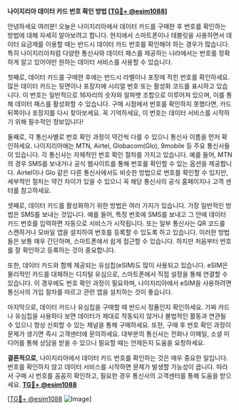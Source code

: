**나이지리아 데이터 카드 번호 확인 방법 [[TG💪+ @esim1088](https://t.me/s/esim1088)]**

안녕하세요 여러분! 오늘은 나이지리아에서 데이터 카드를 구매한 후 번호를 확인하는 방법에 대해 자세히 알아보려고 합니다. 현지에서 스마트폰이나 태블릿을 사용하면서 데이터 요금제를 이용할 때는 반드시 데이터 카드 번호를 확인해야 하는 경우가 많습니다. 특히 나이지리아처럼 다양한 통신사와 데이터 패스를 제공하는 나라에서는 번호를 정확하게 알고 있어야만 원하는 데이터 서비스를 사용할 수 있습니다.

첫째로, 데이터 카드를 구매한 후에는 반드시 라벨이나 포장에 적힌 번호를 확인하세요. 많은 데이터 카드는 뒷면이나 포장지에 시리얼 번호 또는 활성화 코드를 표시하고 있습니다. 이 번호는 일반적으로 16자리의 숫자와 알파벳 조합으로 이루어져 있으며, 이를 통해 데이터 패스를 활성화할 수 있습니다. 구매 시점에서 번호를 확인하지 못했다면, 카드 뒤쪽이나 포장지를 다시 찾아보세요. 꼭 기억하세요, 이 번호는 데이터 서비스를 시작하기 위해 필수적인 정보입니다!

둘째로, 각 통신사별로 번호 확인 과정이 약간씩 다를 수 있으니 통신사 이름을 먼저 확인하세요. 나이지리아에는 MTN, Airtel, Globacom(Glo), 9mobile 등 주요 통신사들이 있습니다. 각 통신사는 자체적인 번호 확인 절차를 가지고 있습니다. 예를 들어, MTN의 경우 SMS를 보내거나 공식 웹사이트를 통해 번호를 확인할 수 있는 옵션을 제공합니다. Airtel이나 Glo 같은 다른 통신사에서도 비슷한 방법으로 번호를 확인할 수 있지만, 세부적인 절차는 약간 차이가 있을 수 있으니 꼭 해당 통신사의 공식 홈페이지나 고객 센터를 참고하세요.

셋째로, 데이터 카드를 활성화하기 위한 방법은 여러 가지가 있습니다. 가장 일반적인 방법은 SMS를 보내는 것입니다. 예를 들어, 특정 번호에 SMS를 보내고 그 안에 데이터 카드 번호를 입력하면 자동으로 서비스가 시작됩니다. 또는 일부 통신사는 QR 코드를 스캔하거나 모바일 앱을 설치하여 번호를 등록할 수 있도록 하고 있습니다. 이러한 방법들은 보통 매우 간단하며, 스마트폰에서 쉽게 접근할 수 있습니다. 하지만 처음부터 번호를 잘 확인하고 등록하는 것이 중요합니다.

또한, 데이터 카드와 함께 제공되는 유심칩(eSIM)도 많이 사용되고 있습니다. eSIM은 물리적인 카드를 대체하는 디지털 유심으로, 스마트폰에서 직접 설정을 통해 연결할 수 있습니다. 이 경우에도 번호 확인 과정이 필요하며, 나이지리아에서 eSIM을 사용하려면 통신사의 가입 절차를 따르고 관련 앱을 설치하는 것이 좋습니다.

마지막으로, 데이터 카드나 유심칩을 구매할 때 반드시 정품인지 확인하세요. 가짜 카드나 유심칩을 사용하다 보면 데이터가 제대로 작동되지 않거나 불법적인 활동과 연관될 수 있으니 항상 신뢰할 수 있는 채널을 통해 구매하세요. 또한, 구매 후 번호 확인 과정이 문제가 생기면 즉시 고객센터에 문의하세요. 대부분의 통신사는 전화나 이메일, 소셜 미디어를 통해 상담을 받을 수 있으니 필요할 때는 언제든지 도움을 요청하세요.

**결론적으로**, 나이지리아에서 데이터 카드 번호를 확인하는 것은 매우 중요한 일입니다. 번호를 확인하지 않고 데이터 서비스를 시작하면 문제가 발생할 가능성이 큽니다. 따라서 구매 시 번호를 꼼꼼히 확인하고, 필요한 경우 통신사의 고객센터를 통해 도움을 받으세요. **[TG💪+ @esim1088](https://t.me/s/esim1088)**

[[TG💪+ @esim1088](https://t.me/s/esim1088) ![Image](https://i.postimg.cc/Y0z9fWf4/image.png)]